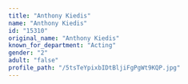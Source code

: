 ```yaml
---
title: "Anthony Kiedis"
name: "Anthony Kiedis"
id: "15310"
original_name: "Anthony Kiedis"
known_for_department: "Acting"
gender: "2"
adult: "false"
profile_path: "/5tsTeYpixbIDtBljiFgPgWt9KQP.jpg"
---
```

